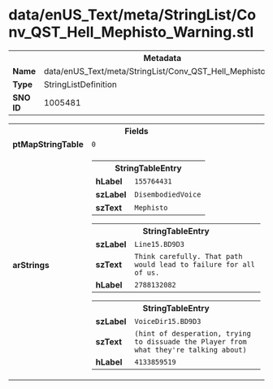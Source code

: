 <h1>data/enUS_Text/meta/StringList/Conv_QST_Hell_Mephisto_Warning.stl</h1><table><tr><th colspan="100%">Metadata</th></tr><tr><td><b>Name</b></td><td>data/enUS_Text/meta/StringList/Conv_QST_Hell_Mephisto_Warning.stl</td></tr><tr><td><b>Type</b></td><td>StringListDefinition</td></tr><tr><td><b>SNO ID</b></td><td>1005481</td></tr></table>

<table><tr><th colspan="100%">Fields</th></tr><tr><td><b>ptMapStringTable</b></td><td><code>0</code></td></tr><tr><td><b>arStrings</b></td><td><table><tr><th colspan="100%">StringTableEntry</th></tr><tr><td><b>hLabel</b></td><td><code>155764431</code></td></tr><tr><td><b>szLabel</b></td><td><code>DisembodiedVoice</code></td></tr><tr><td><b>szText</b></td><td><code>Mephisto</code></td></tr></table>


<table><tr><th colspan="100%">StringTableEntry</th></tr><tr><td><b>szLabel</b></td><td><code>Line15.BD9D3</code></td></tr><tr><td><b>szText</b></td><td><code>Think carefully. That path would lead to failure for all of us.</code></td></tr><tr><td><b>hLabel</b></td><td><code>2788132082</code></td></tr></table>


<table><tr><th colspan="100%">StringTableEntry</th></tr><tr><td><b>szLabel</b></td><td><code>VoiceDir15.BD9D3</code></td></tr><tr><td><b>szText</b></td><td><code>(hint of desperation, trying to dissuade the Player from what they're talking about)</code></td></tr><tr><td><b>hLabel</b></td><td><code>4133859519</code></td></tr></table>


</td></tr></table>

